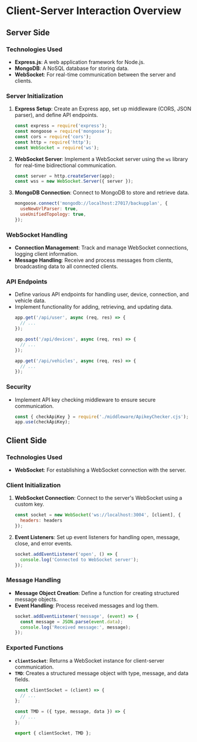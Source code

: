 # Client-Server Interaction Overview

## Server Side

### Technologies Used
- **Express.js**: A web application framework for Node.js.
- **MongoDB**: A NoSQL database for storing data.
- **WebSocket**: For real-time communication between the server and clients.

### Server Initialization
1. **Express Setup**: Create an Express app, set up middleware (CORS, JSON parser), and define API endpoints.
    ```javascript
    const express = require('express');
    const mongoose = require('mongoose');
    const cors = require('cors');
    const http = require('http');
    const WebSocket = require('ws');
    ```

2. **WebSocket Server**: Implement a WebSocket server using the `ws` library for real-time bidirectional communication.
    ```javascript
    const server = http.createServer(app);
    const wss = new WebSocket.Server({ server });
    ```

3. **MongoDB Connection**: Connect to MongoDB to store and retrieve data.
    ```javascript
    mongoose.connect('mongodb://localhost:27017/backupplan', {
      useNewUrlParser: true,
      useUnifiedTopology: true,
    });
    ```

### WebSocket Handling
- **Connection Management**: Track and manage WebSocket connections, logging client information.
- **Message Handling**: Receive and process messages from clients, broadcasting data to all connected clients.

### API Endpoints
- Define various API endpoints for handling user, device, connection, and vehicle data.
- Implement functionality for adding, retrieving, and updating data.
    ```javascript
    app.get('/api/user', async (req, res) => {
      // ...
    });

    app.post('/api/devices', async (req, res) => {
      // ...
    });

    app.get('/api/vehicles', async (req, res) => {
      // ...
    });
    ```

### Security
- Implement API key checking middleware to ensure secure communication.
    ```javascript
    const { checkApiKey } = require('./middleware/ApikeyChecker.cjs');
    app.use(checkApiKey);
    ```

## Client Side

### Technologies Used
- **WebSocket**: For establishing a WebSocket connection with the server.

### Client Initialization
1. **WebSocket Connection**: Connect to the server's WebSocket using a custom key.
    ```javascript
    const socket = new WebSocket('ws://localhost:3004', [client], {
      headers: headers
    });
    ```

2. **Event Listeners**: Set up event listeners for handling open, message, close, and error events.
    ```javascript
    socket.addEventListener('open', () => {
      console.log('Connected to WebSocket server');
    });
    ```

### Message Handling
- **Message Object Creation**: Define a function for creating structured message objects.
- **Event Handling**: Process received messages and log them.
    ```javascript
    socket.addEventListener('message', (event) => {
      const message = JSON.parse(event.data);
      console.log('Received message:', message);
    });
    ```

### Exported Functions
- **`clientSocket`**: Returns a WebSocket instance for client-server communication.
- **`TMD`**: Creates a structured message object with type, message, and data fields.
    ```javascript
    const clientSocket = (client) => {
      // ...
    };

    const TMD = ({ type, message, data }) => {
      // ...
    };

    export { clientSocket, TMD };
    ```
